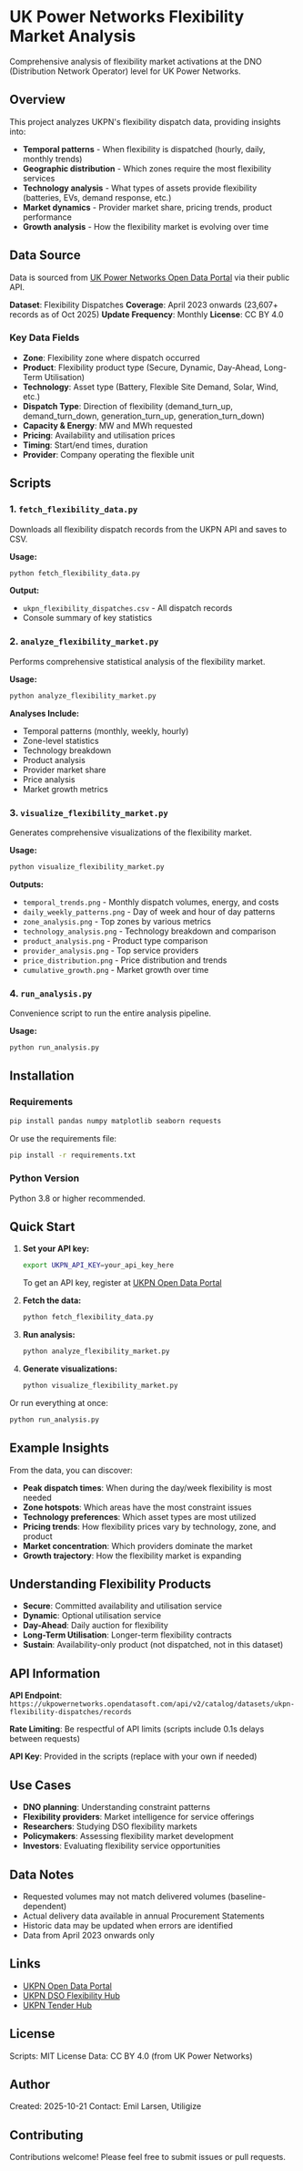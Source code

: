# UK Power Networks Flexibility Market Analysis

Comprehensive analysis of flexibility market activations at the DNO (Distribution Network Operator) level for UK Power Networks.

## Overview

This project analyzes UKPN's flexibility dispatch data, providing insights into:
- **Temporal patterns** - When flexibility is dispatched (hourly, daily, monthly trends)
- **Geographic distribution** - Which zones require the most flexibility services
- **Technology analysis** - What types of assets provide flexibility (batteries, EVs, demand response, etc.)
- **Market dynamics** - Provider market share, pricing trends, product performance
- **Growth analysis** - How the flexibility market is evolving over time

## Data Source

Data is sourced from [UK Power Networks Open Data Portal](https://ukpowernetworks.opendatasoft.com/) via their public API.

**Dataset**: Flexibility Dispatches
**Coverage**: April 2023 onwards (23,607+ records as of Oct 2025)
**Update Frequency**: Monthly
**License**: CC BY 4.0

### Key Data Fields

- **Zone**: Flexibility zone where dispatch occurred
- **Product**: Flexibility product type (Secure, Dynamic, Day-Ahead, Long-Term Utilisation)
- **Technology**: Asset type (Battery, Flexible Site Demand, Solar, Wind, etc.)
- **Dispatch Type**: Direction of flexibility (demand_turn_up, demand_turn_down, generation_turn_up, generation_turn_down)
- **Capacity & Energy**: MW and MWh requested
- **Pricing**: Availability and utilisation prices
- **Timing**: Start/end times, duration
- **Provider**: Company operating the flexible unit

## Scripts

### 1. `fetch_flexibility_data.py`

Downloads all flexibility dispatch records from the UKPN API and saves to CSV.

**Usage:**
```bash
python fetch_flexibility_data.py
```

**Output:**
- `ukpn_flexibility_dispatches.csv` - All dispatch records
- Console summary of key statistics

### 2. `analyze_flexibility_market.py`

Performs comprehensive statistical analysis of the flexibility market.

**Usage:**
```bash
python analyze_flexibility_market.py
```

**Analyses Include:**
- Temporal patterns (monthly, weekly, hourly)
- Zone-level statistics
- Technology breakdown
- Product analysis
- Provider market share
- Price analysis
- Market growth metrics

### 3. `visualize_flexibility_market.py`

Generates comprehensive visualizations of the flexibility market.

**Usage:**
```bash
python visualize_flexibility_market.py
```

**Outputs:**
- `temporal_trends.png` - Monthly dispatch volumes, energy, and costs
- `daily_weekly_patterns.png` - Day of week and hour of day patterns
- `zone_analysis.png` - Top zones by various metrics
- `technology_analysis.png` - Technology breakdown and comparison
- `product_analysis.png` - Product type comparison
- `provider_analysis.png` - Top service providers
- `price_distribution.png` - Price distribution and trends
- `cumulative_growth.png` - Market growth over time

### 4. `run_analysis.py`

Convenience script to run the entire analysis pipeline.

**Usage:**
```bash
python run_analysis.py
```

## Installation

### Requirements

```bash
pip install pandas numpy matplotlib seaborn requests
```

Or use the requirements file:

```bash
pip install -r requirements.txt
```

### Python Version

Python 3.8 or higher recommended.

## Quick Start

1. **Set your API key:**
   ```bash
   export UKPN_API_KEY=your_api_key_here
   ```

   To get an API key, register at [UKPN Open Data Portal](https://ukpowernetworks.opendatasoft.com/)

2. **Fetch the data:**
   ```bash
   python fetch_flexibility_data.py
   ```

3. **Run analysis:**
   ```bash
   python analyze_flexibility_market.py
   ```

4. **Generate visualizations:**
   ```bash
   python visualize_flexibility_market.py
   ```

Or run everything at once:
```bash
python run_analysis.py
```

## Example Insights

From the data, you can discover:

- **Peak dispatch times**: When during the day/week flexibility is most needed
- **Zone hotspots**: Which areas have the most constraint issues
- **Technology preferences**: Which asset types are most utilized
- **Pricing trends**: How flexibility prices vary by technology, zone, and product
- **Market concentration**: Which providers dominate the market
- **Growth trajectory**: How the flexibility market is expanding

## Understanding Flexibility Products

- **Secure**: Committed availability and utilisation service
- **Dynamic**: Optional utilisation service
- **Day-Ahead**: Daily auction for flexibility
- **Long-Term Utilisation**: Longer-term flexibility contracts
- **Sustain**: Availability-only product (not dispatched, not in this dataset)

## API Information

**API Endpoint**: `https://ukpowernetworks.opendatasoft.com/api/v2/catalog/datasets/ukpn-flexibility-dispatches/records`

**Rate Limiting**: Be respectful of API limits (scripts include 0.1s delays between requests)

**API Key**: Provided in the scripts (replace with your own if needed)

## Use Cases

- **DNO planning**: Understanding constraint patterns
- **Flexibility providers**: Market intelligence for service offerings
- **Researchers**: Studying DSO flexibility markets
- **Policymakers**: Assessing flexibility market development
- **Investors**: Evaluating flexibility service opportunities

## Data Notes

- Requested volumes may not match delivered volumes (baseline-dependent)
- Actual delivery data available in annual Procurement Statements
- Historic data may be updated when errors are identified
- Data from April 2023 onwards only

## Links

- [UKPN Open Data Portal](https://ukpowernetworks.opendatasoft.com/)
- [UKPN DSO Flexibility Hub](https://dso.ukpowernetworks.co.uk/flexibility)
- [UKPN Tender Hub](https://dso.ukpowernetworks.co.uk/flexibility/tender-hub)

## License

Scripts: MIT License
Data: CC BY 4.0 (from UK Power Networks)

## Author

Created: 2025-10-21
Contact: Emil Larsen, Utiligize

## Contributing

Contributions welcome! Please feel free to submit issues or pull requests.
